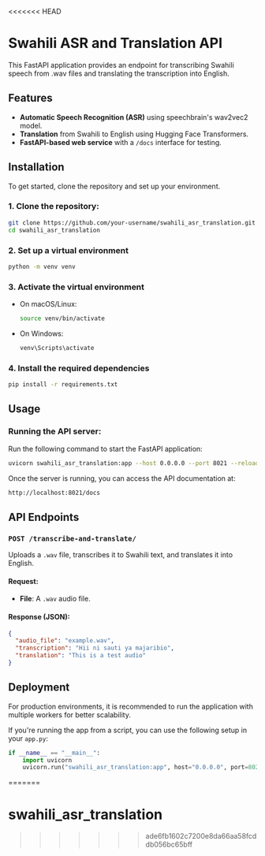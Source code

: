 <<<<<<< HEAD
# Swahili ASR and Translation API

This FastAPI application provides an endpoint for transcribing Swahili speech from .wav files and translating the transcription into English.

## Features

- **Automatic Speech Recognition (ASR)** using speechbrain's wav2vec2 model.
- **Translation** from Swahili to English using Hugging Face Transformers.
- **FastAPI-based web service** with a `/docs` interface for testing.

## Installation

To get started, clone the repository and set up your environment.

### 1. **Clone the repository**:
   
   ```bash
   git clone https://github.com/your-username/swahili_asr_translation.git
   cd swahili_asr_translation
   ```

### 2. **Set up a virtual environment**
    
   ```bash
   python -m venv venv
   ```

### 3. Activate the virtual environment

- On macOS/Linux:

  ```bash
  source venv/bin/activate
  ```

- On Windows:

  ```bash
  venv\Scripts\activate
  ```

### 4. Install the required dependencies

```bash
pip install -r requirements.txt
```

## Usage

### Running the API server:

Run the following command to start the FastAPI application:

```bash
uvicorn swahili_asr_translation:app --host 0.0.0.0 --port 8021 --reload
```

Once the server is running, you can access the API documentation at:

```bash
http://localhost:8021/docs
```

## API Endpoints

### `POST /transcribe-and-translate/`

Uploads a `.wav` file, transcribes it to Swahili text, and translates it into English.

#### Request:
- **File**: A `.wav` audio file.

#### Response (JSON):

```json
{
  "audio_file": "example.wav",
  "transcription": "Hii ni sauti ya majaribio",
  "translation": "This is a test audio"
}
```

## Deployment

For production environments, it is recommended to run the application with multiple workers for better scalability. 

If you're running the app from a script, you can use the following setup in your `app.py`:

```python
if __name__ == "__main__":
    import uvicorn
    uvicorn.run("swahili_asr_translation:app", host="0.0.0.0", port=8021, workers=4)
```



=======
# swahili_asr_translation
>>>>>>> ade6fb1602c7200e8da66aa58fcddb056bc65bff
